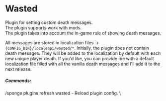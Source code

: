 # Wasted

Plugin for setting custom death messages. \
The plugin supports work with mods. \
The plugin takes into account the in-game rule of showing death messages.

All messages are stored in localization files -> `{CONFIG_DIR}/localeapi/wasted/*`.
Initially, the plugin does not contain death messages. They will be added to the localization by default with each new unique player death.
If you'd like, you can provide me with a default localization file filled with all the vanilla death messages and I'll add it to the next release.



##### Commands: 
/sponge plugins refresh wasted - Reload plugin config. \
